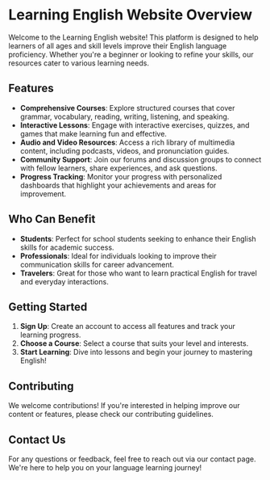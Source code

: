 # Learning English Website Overview

Welcome to the Learning English website! This platform is designed to help learners of all ages and skill levels improve their English language proficiency. Whether you're a beginner or looking to refine your skills, our resources cater to various learning needs.

## Features

- **Comprehensive Courses**: Explore structured courses that cover grammar, vocabulary, reading, writing, listening, and speaking.
- **Interactive Lessons**: Engage with interactive exercises, quizzes, and games that make learning fun and effective.
- **Audio and Video Resources**: Access a rich library of multimedia content, including podcasts, videos, and pronunciation guides.
- **Community Support**: Join our forums and discussion groups to connect with fellow learners, share experiences, and ask questions.
- **Progress Tracking**: Monitor your progress with personalized dashboards that highlight your achievements and areas for improvement.

## Who Can Benefit

- **Students**: Perfect for school students seeking to enhance their English skills for academic success.
- **Professionals**: Ideal for individuals looking to improve their communication skills for career advancement.
- **Travelers**: Great for those who want to learn practical English for travel and everyday interactions.

## Getting Started

1. **Sign Up**: Create an account to access all features and track your learning progress.
2. **Choose a Course**: Select a course that suits your level and interests.
3. **Start Learning**: Dive into lessons and begin your journey to mastering English!

## Contributing

We welcome contributions! If you're interested in helping improve our content or features, please check our contributing guidelines.

## Contact Us

For any questions or feedback, feel free to reach out via our contact page. We're here to help you on your language learning journey!
